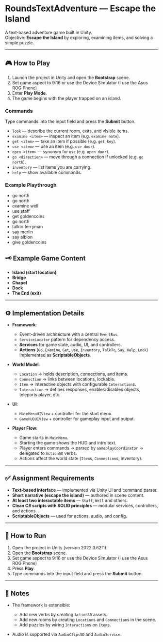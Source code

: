 ﻿# RoundsTextAdventure — Escape the Island

A text-based adventure game built in Unity.  
Objective: **Escape the Island** by exploring, examining items, and solving a simple puzzle.

---

## 🎮 How to Play

1. Launch the project in Unity and open the **Bootstrap** scene.
2. Set game aspect to 9:16 or use the Device Simulator (I use the Asus ROG Phone) 
3. Enter **Play Mode**.
4. The game begins with the player trapped on an island.

### Commands
Type commands into the input field and press the **Submit** button.

- `look` — describe the current room, exits, and visible items.
- `examine <item>` — inspect an item (e.g. `examine note`).
- `get <item>` — take an item if possible (e.g. `get key`).
- `use <item>` — use an item (e.g. `use door`).
- `open <item>` — synonym for `use` (e.g. `open door`).
- `go <direction>` — move through a connection if unlocked (e.g. `go north`).
- `inventory` — list items you are carrying.
- `help` — show available commands.

### Example Playthrough
- go north
- go north
- examine well
- use staff
- get goldencoins
- go north
- talkto ferryman
- say merlin
- say albion
- give goldencoins

## 🗝️ Example Game Content

- **Island (start location)**
- **Bridge**
- **Chapel**
- **Dock**
- **The End (exit)**

---

## ⚙️ Implementation Details

- **Framework**:
    - Event-driven architecture with a central `EventBus`.
    - `ServiceLocator` pattern for dependency access.
    - **Services** for game state, audio, UI, and controllers.
    - **Actions** (`Go`, `Examine`, `Get`, `Use`, `Inventory`, `TalkTo`, `Say`, `Help`, `Look`) implemented as **ScriptableObjects**.

- **World Model**:
    - `Location` → holds description, connections, and items.
    - `Connection` → links between locations, lockable.
    - `Item` → interactive objects with configurable `Interaction`s.
    - `Interaction` → defines responses, enables/disables objects, teleports player, etc.

- **UI**:
    - `MainMenuUIView` + controller for the start menu.
    - `GameHUDUIView` + controller for gameplay input and output.

- **Player Flow**:
    - Game starts in `MainMenu`.
    - Starting the game shows the HUD and intro text.
    - Player enters commands → parsed by `GameplayCoordinator` → delegated to `ActionSO` verbs.
    - Actions affect the world state (`Item`s, `Connection`s, inventory).

---

## ✅ Assignment Requirements

- **Text-based interface** — implemented via Unity UI and command parser.
- **Short narrative (escape the island)** — authored in scene content.
- **At least two interactable items** — `Staff`, `Well` and others.
- **Clean C# scripts with SOLID principles** — modular services, controllers, and actions.
- **ScriptableObjects** — used for actions, audio, and config.

---

## 🚀 How to Run

1. Open the project in Unity (version 2022.3.62f1).
2. Open the **Bootstrap** scene.
3. Set game aspect to 9:16 or use the Device Simulator (I use the Asus ROG Phone)
4. Press **Play**.
5. Type commands into the input field and press the **Submit** button.

---

## 📝 Notes

- The framework is extensible:
    - Add new verbs by creating `ActionSO` assets.
    - Add new rooms by creating `Location`s and `Connection`s in the scene.
    - Add puzzles by wiring `Interaction`s on `Item`s.

- Audio is supported via `AudioClipsSO` and `AudioService`.
 